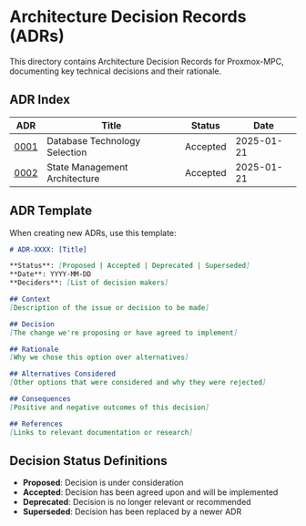 # Architecture Decision Records (ADRs)

This directory contains Architecture Decision Records for Proxmox-MPC, documenting key technical decisions and their rationale.

## ADR Index

| ADR | Title | Status | Date |
|-----|-------|---------|------|
| [0001](./0001-database-technology-selection.md) | Database Technology Selection | Accepted | 2025-01-21 |
| [0002](./0002-state-management-architecture.md) | State Management Architecture | Accepted | 2025-01-21 |

## ADR Template

When creating new ADRs, use this template:

```markdown
# ADR-XXXX: [Title]

**Status**: [Proposed | Accepted | Deprecated | Superseded]
**Date**: YYYY-MM-DD
**Deciders**: [List of decision makers]

## Context
[Description of the issue or decision to be made]

## Decision
[The change we're proposing or have agreed to implement]

## Rationale
[Why we chose this option over alternatives]

## Alternatives Considered
[Other options that were considered and why they were rejected]

## Consequences
[Positive and negative outcomes of this decision]

## References
[Links to relevant documentation or research]
```

## Decision Status Definitions

- **Proposed**: Decision is under consideration
- **Accepted**: Decision has been agreed upon and will be implemented
- **Deprecated**: Decision is no longer relevant or recommended
- **Superseded**: Decision has been replaced by a newer ADR